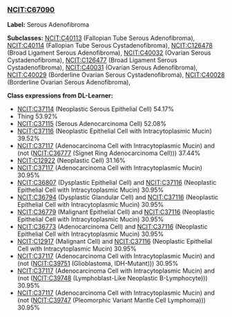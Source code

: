 
### [NCIT:C67090](http://purl.obolibrary.org/obo/NCIT_C67090)
**Label:** Serous Adenofibroma

**Subclasses:** [NCIT:C40113](http://purl.obolibrary.org/obo/NCIT_C40113) (Fallopian Tube Serous Adenofibroma), [NCIT:C40114](http://purl.obolibrary.org/obo/NCIT_C40114) (Fallopian Tube Serous Cystadenofibroma), [NCIT:C126478](http://purl.obolibrary.org/obo/NCIT_C126478) (Broad Ligament Serous Adenofibroma), [NCIT:C40032](http://purl.obolibrary.org/obo/NCIT_C40032) (Ovarian Serous Cystadenofibroma), [NCIT:C126477](http://purl.obolibrary.org/obo/NCIT_C126477) (Broad Ligament Serous Cystadenofibroma), [NCIT:C40031](http://purl.obolibrary.org/obo/NCIT_C40031) (Ovarian Serous Adenofibroma), [NCIT:C40029](http://purl.obolibrary.org/obo/NCIT_C40029) (Borderline Ovarian Serous Cystadenofibroma), [NCIT:C40028](http://purl.obolibrary.org/obo/NCIT_C40028) (Borderline Ovarian Serous Adenofibroma), 

**Class expressions from DL-Learner:**

- [NCIT:C37114](http://purl.obolibrary.org/obo/NCIT_C37114) (Neoplastic Serous Epithelial Cell) 54.17%
- Thing 53.92%
- [NCIT:C37115](http://purl.obolibrary.org/obo/NCIT_C37115) (Serous Adenocarcinoma Cell) 52.08%
- [NCIT:C37116](http://purl.obolibrary.org/obo/NCIT_C37116) (Neoplastic Epithelial Cell with Intracytoplasmic Mucin) 39.52%
- [NCIT:C37117](http://purl.obolibrary.org/obo/NCIT_C37117) (Adenocarcinoma Cell with Intracytoplasmic Mucin) and (not ([NCIT:C36777](http://purl.obolibrary.org/obo/NCIT_C36777) (Signet Ring Adenocarcinoma Cell))) 37.44%
- [NCIT:C12922](http://purl.obolibrary.org/obo/NCIT_C12922) (Neoplastic Cell) 31.16%
- [NCIT:C37117](http://purl.obolibrary.org/obo/NCIT_C37117) (Adenocarcinoma Cell with Intracytoplasmic Mucin) 30.95%
- [NCIT:C36807](http://purl.obolibrary.org/obo/NCIT_C36807) (Dysplastic Epithelial Cell) and [NCIT:C37116](http://purl.obolibrary.org/obo/NCIT_C37116) (Neoplastic Epithelial Cell with Intracytoplasmic Mucin) 30.95%
- [NCIT:C36794](http://purl.obolibrary.org/obo/NCIT_C36794) (Dysplastic Glandular Cell) and [NCIT:C37116](http://purl.obolibrary.org/obo/NCIT_C37116) (Neoplastic Epithelial Cell with Intracytoplasmic Mucin) 30.95%
- [NCIT:C36779](http://purl.obolibrary.org/obo/NCIT_C36779) (Malignant Epithelial Cell) and [NCIT:C37116](http://purl.obolibrary.org/obo/NCIT_C37116) (Neoplastic Epithelial Cell with Intracytoplasmic Mucin) 30.95%
- [NCIT:C36773](http://purl.obolibrary.org/obo/NCIT_C36773) (Adenocarcinoma Cell) and [NCIT:C37116](http://purl.obolibrary.org/obo/NCIT_C37116) (Neoplastic Epithelial Cell with Intracytoplasmic Mucin) 30.95%
- [NCIT:C12917](http://purl.obolibrary.org/obo/NCIT_C12917) (Malignant Cell) and [NCIT:C37116](http://purl.obolibrary.org/obo/NCIT_C37116) (Neoplastic Epithelial Cell with Intracytoplasmic Mucin) 30.95%
- [NCIT:C37117](http://purl.obolibrary.org/obo/NCIT_C37117) (Adenocarcinoma Cell with Intracytoplasmic Mucin) and (not ([NCIT:C39751](http://purl.obolibrary.org/obo/NCIT_C39751) (Glioblastoma, IDH-Mutant))) 30.95%
- [NCIT:C37117](http://purl.obolibrary.org/obo/NCIT_C37117) (Adenocarcinoma Cell with Intracytoplasmic Mucin) and (not ([NCIT:C39748](http://purl.obolibrary.org/obo/NCIT_C39748) (Lymphoblast-Like Neoplastic B-Lymphocyte))) 30.95%
- [NCIT:C37117](http://purl.obolibrary.org/obo/NCIT_C37117) (Adenocarcinoma Cell with Intracytoplasmic Mucin) and (not ([NCIT:C39747](http://purl.obolibrary.org/obo/NCIT_C39747) (Pleomorphic Variant Mantle Cell Lymphoma))) 30.95%


